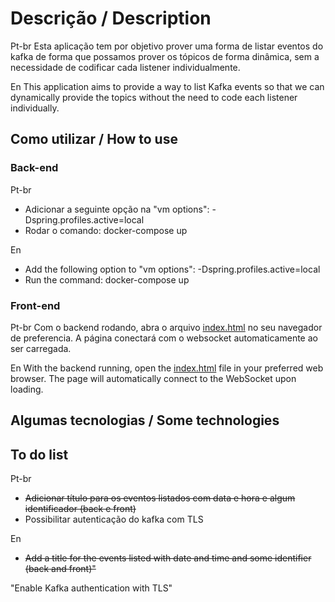 # Descrição / Description
Pt-br
Esta aplicação tem por objetivo prover uma forma de listar eventos do kafka de forma que possamos prover os tópicos de forma dinâmica, sem a necessidade de codificar cada listener individualmente.

En
This application aims to provide a way to list Kafka events so that we can dynamically provide the topics without the need to code each listener individually.


## Como utilizar / How to use

### Back-end
Pt-br
* Adicionar a seguinte opção na "vm options": -Dspring.profiles.active=local
* Rodar o comando: docker-compose up


En
* Add the following option to "vm options": -Dspring.profiles.active=local
* Run the command: docker-compose up

### Front-end
Pt-br
Com o backend rodando, abra o arquivo [index.html](front-end%2Findex.html) no seu navegador de preferencia.
A página conectará com o websocket automaticamente ao ser carregada.

En
With the backend running, open the [index.html](front-end%2Findex.html) file in your preferred web browser. The page will automatically connect to the WebSocket upon loading.

## Algumas tecnologias / Some technologies

## To do list
Pt-br
* ~~Adicionar título para os eventos listados com data e hora e algum identificador (back e front)~~
* Possibilitar autenticação do kafka com TLS
  
En
* ~~Add a title for the events listed with date and time and some identifier (back and front)"~~

"Enable Kafka authentication with TLS"
